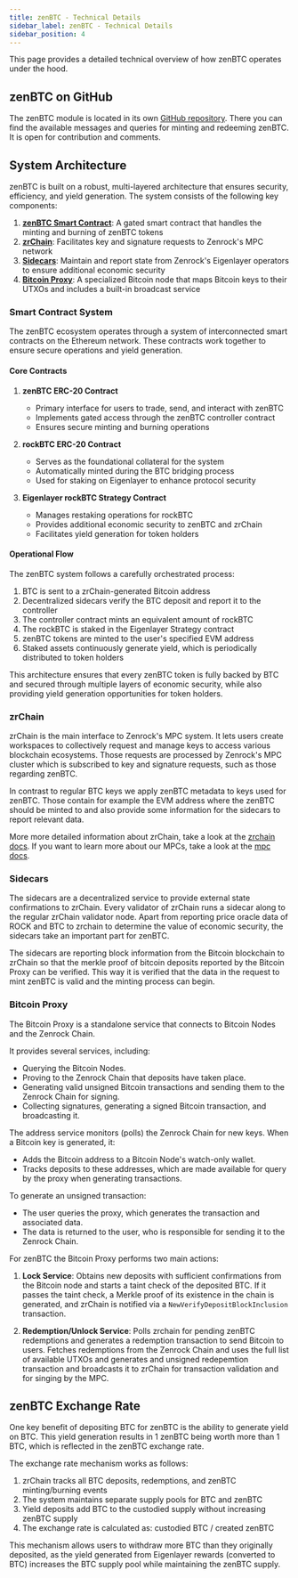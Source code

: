 ```yaml
---
title: zenBTC - Technical Details
sidebar_label: zenBTC - Technical Details
sidebar_position: 4
---
```


This page provides a detailed technical overview of how zenBTC operates under the hood.

## zenBTC on GitHub

The zenBTC module is located in its own [GitHub repository](https://github.com/zenrocklabs/zenbtc). There you can find the available messages and queries for minting and redeeming zenBTC. It is open for contribution and comments.

## System Architecture

zenBTC is built on a robust, multi-layered architecture that ensures security, efficiency, and yield generation. The system consists of the following key components:

1. [**zenBTC Smart Contract**](#smart-contract-system): A gated smart contract that handles the minting and burning of zenBTC tokens
2. [**zrChain**](#zrchain): Facilitates key and signature requests to Zenrock's MPC network
3. [**Sidecars**](#sidecars): Maintain and report state from Zenrock's Eigenlayer operators to ensure additional economic security
4. [**Bitcoin Proxy**](#bitcoin-proxy): A specialized Bitcoin node that maps Bitcoin keys to their UTXOs and includes a built-in broadcast service

### Smart Contract System

The zenBTC ecosystem operates through a system of interconnected smart contracts on the Ethereum network. These contracts work together to ensure secure operations and yield generation.

#### Core Contracts

1. **zenBTC ERC-20 Contract**
   - Primary interface for users to trade, send, and interact with zenBTC
   - Implements gated access through the zenBTC controller contract
   - Ensures secure minting and burning operations

2. **rockBTC ERC-20 Contract**
   - Serves as the foundational collateral for the system
   - Automatically minted during the BTC bridging process
   - Used for staking on Eigenlayer to enhance protocol security

3. **Eigenlayer rockBTC Strategy Contract**
   - Manages restaking operations for rockBTC
   - Provides additional economic security to zenBTC and zrChain
   - Facilitates yield generation for token holders

#### Operational Flow

The zenBTC system follows a carefully orchestrated process:

1. BTC is sent to a zrChain-generated Bitcoin address
2. Decentralized sidecars verify the BTC deposit and report it to the controller
3. The controller contract mints an equivalent amount of rockBTC
4. The rockBTC is staked in the Eigenlayer Strategy contract
5. zenBTC tokens are minted to the user's specified EVM address
6. Staked assets continuously generate yield, which is periodically distributed to token holders

This architecture ensures that every zenBTC token is fully backed by BTC and secured through multiple layers of economic security, while also providing yield generation opportunities for token holders.

### zrChain

zrChain is the main interface to Zenrock's MPC system. It lets users create workspaces to collectively request and manage keys to access various blockchain ecosystems. Those requests are processed by Zenrock's MPC cluster which is subscribed to key and signature requests, such as those regarding zenBTC.

In contrast to regular BTC keys we apply zenBTC metadata to keys used for zenBTC. Those contain for example the EVM address where the zenBTC should be minted to and also provide some information for the sidecars to report relevant data.

More more detailed information about zrChain, take a look at the [zrchain docs](../zrChain/architecture.md).
If you want to learn more about our MPCs, take a look at the [mpc docs](../mpc.md).

### Sidecars

The sidecars are a decentralized service to provide external state confirmations to zrChain. Every validator of zrChain runs a sidecar along to the regular zrChain validator node. Apart from reporting price oracle data of ROCK and BTC to zrchain to determine the value of economic security, the sidecars take an important part for zenBTC.

The sidecars are reporting block information from the Bitcoin blockchain to zrChain so that the merkle proof of bitcoin deposits reported by the Bitcoin Proxy can be verified. This way it is verified that the data in the request to mint zenBTC is valid and the minting process can begin.

### Bitcoin Proxy

The Bitcoin Proxy is a standalone service that connects to Bitcoin Nodes and the Zenrock Chain.

It provides several services, including:

- Querying the Bitcoin Nodes.
- Proving to the Zenrock Chain that deposits have taken place.
- Generating valid unsigned Bitcoin transactions and sending them to the Zenrock Chain for signing.
- Collecting signatures, generating a signed Bitcoin transaction, and broadcasting it.

The address service monitors (polls) the Zenrock Chain for new keys. When a Bitcoin key is generated, it:

- Adds the Bitcoin address to a Bitcoin Node's watch-only wallet.
- Tracks deposits to these addresses, which are made available for query by the proxy when generating transactions.

To generate an unsigned transaction:

- The user queries the proxy, which generates the transaction and associated data.
- The data is returned to the user, who is responsible for sending it to the Zenrock Chain.

For zenBTC the Bitcoin Proxy performs two main actions:

1. **Lock Service**: Obtains new deposits with sufficient confirmations from the Bitcoin node and starts a taint check of the deposited BTC. If it passes the taint check, a Merkle proof of its existence in the chain is generated, and zrChain is notified via a `NewVerifyDepositBlockInclusion` transaction.

2. **Redemption/Unlock Service**: Polls zrchain for pending zenBTC redemptions and generates a redemption transaction to send Bitcoin to users. Fetches redemptions from the Zenrock Chain and uses the full list of available UTXOs and generates and unsigned redepemtion transaction and broadcasts it to zrChain for transaction validation and for singing by the MPC.

## zenBTC Exchange Rate

One key benefit of depositing BTC for zenBTC is the ability to generate yield on BTC. This yield generation results in 1 zenBTC being worth more than 1 BTC, which is reflected in the zenBTC exchange rate.

The exchange rate mechanism works as follows:

1. zrChain tracks all BTC deposits, redemptions, and zenBTC minting/burning events
2. The system maintains separate supply pools for BTC and zenBTC
3. Yield deposits add BTC to the custodied supply without increasing zenBTC supply
4. The exchange rate is calculated as: custodied BTC / created zenBTC

This mechanism allows users to withdraw more BTC than they originally deposited, as the yield generated from Eigenlayer rewards (converted to BTC) increases the BTC supply pool while maintaining the zenBTC supply.
